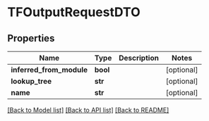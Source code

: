 # TFOutputRequestDTO

## Properties
Name | Type | Description | Notes
------------ | ------------- | ------------- | -------------
**inferred_from_module** | **bool** |  | [optional] 
**lookup_tree** | **str** |  | [optional] 
**name** | **str** |  | [optional] 

[[Back to Model list]](../README.md#documentation-for-models) [[Back to API list]](../README.md#documentation-for-api-endpoints) [[Back to README]](../README.md)


